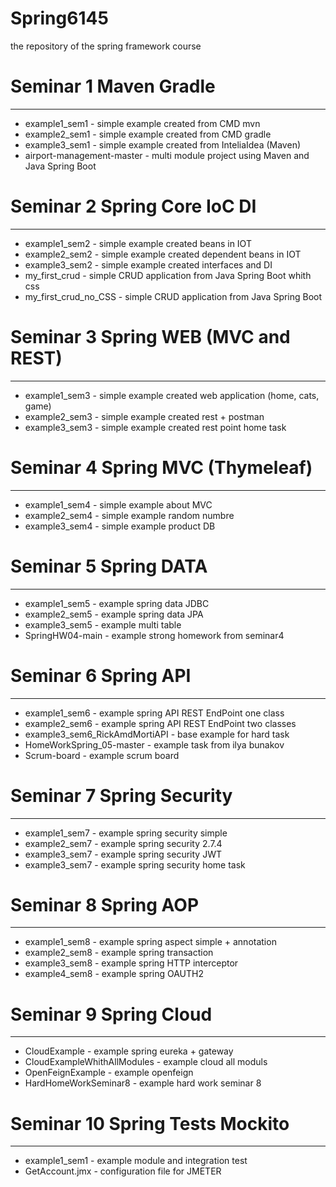 # Spring6145
the repository of the spring framework course

# Seminar 1 Maven Gradle
***
- example1_sem1 - simple example created from CMD mvn
- example2_sem1 - simple example created from CMD gradle
- example3_sem1 - simple example created from InteliaIdea (Maven)
- airport-management-master - multi module project using Maven and Java Spring Boot


# Seminar 2 Spring Core IoC DI
***
- example1_sem2 - simple example created beans in IOT
- example2_sem2 - simple example created dependent beans in IOT
- example3_sem2 - simple example created interfaces and DI
- my_first_crud - simple CRUD application from Java Spring Boot whith css
- my_first_crud_no_CSS - simple CRUD application from Java Spring Boot


# Seminar 3 Spring WEB (MVC and REST)
***
- example1_sem3 - simple example created web application (home, cats, game)
- example2_sem3 - simple example created rest + postman
- example3_sem3 - simple example created rest point home task


# Seminar 4 Spring MVC (Thymeleaf)
***
- example1_sem4 - simple example about MVC
- example2_sem4 - simple example random numbre 
- example3_sem4 - simple example product DB

# Seminar 5 Spring DATA 
***
- example1_sem5 - example spring data JDBC 
- example2_sem5 - example spring data JPA 
- example3_sem5 - example multi table 
- SpringHW04-main - example strong homework from seminar4

# Seminar 6 Spring API 
***
- example1_sem6 - example spring API REST EndPoint one class 
- example2_sem6 - example spring API REST EndPoint two classes 
- example3_sem6_RickAmdMortiAPI - base example for hard task
- HomeWorkSpring_05-master - example task from ilya bunakov
- Scrum-board - example scrum board

# Seminar 7 Spring Security 
***
- example1_sem7 - example spring security simple 
- example2_sem7 - example spring security 2.7.4 
- example3_sem7 - example spring security JWT
- example3_sem7 - example spring security home task

# Seminar 8 Spring AOP 
***
- example1_sem8 - example spring aspect simple + annotation
- example2_sem8 - example spring transaction 
- example3_sem8 - example spring HTTP interceptor
- example4_sem8 - example spring OAUTH2 

# Seminar 9 Spring Cloud 
***
- CloudExample - example spring eureka + gateway
- CloudExampleWhithAllModules - example cloud all moduls 
- OpenFeignExample - example openfeign
- HardHomeWorkSeminar8 - example hard work seminar 8 

# Seminar 10 Spring Tests Mockito 
***
- example1_sem1 - example module and integration test
- GetAccount.jmx - configuration file for JMETER

